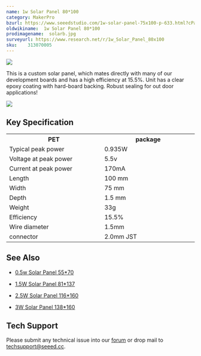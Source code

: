 ```yaml
---
name: 1w Solar Panel 80*100
category: MakerPro
bzurl: https://www.seeedstudio.com/1w-solar-panel-75x100-p-633.html?cPath=155
oldwikiname:  1w Solar Panel 80*100
prodimagename:  solarb.jpg
surveyurl: https://www.research.net/r/1w_Solar_Panel_80x100
sku:    313070005
---
```

![](http://bz.seeedstudio.com/depot/images/product/solarb.jpg)

This is a custom solar panel, which mates directly with many of our development boards and has a high efficiency at 15.5%. Unit has a clear epoxy coating with hard-board backing. Robust sealing for out door applications!

[![](https://github.com/SeeedDocument/Seeed-WiKi/raw/master/docs/images/300px-Get_One_Now_Banner-ragular.png)](https://www.seeedstudio.com/1w-solar-panel-75x100-p-633.html?cPath=155)


##   Key Specification

<table>
<tr>
<th>PET
</th>
<th>package
</th></tr>
<tr>
<td width="400px">Typical peak power
</td>
<td width="400px">0.935W
</td></tr>
<tr>
<td>Voltage at peak power
</td>
<td>5.5v
</td></tr>
<tr>
<td>Current at peak power
</td>
<td>170mA
</td></tr>
<tr>
<td>Length
</td>
<td>100 mm
</td></tr>
<tr>
<td>Width
</td>
<td>75 mm
</td></tr>
<tr>
<td>Depth
</td>
<td>1.5 mm
</td></tr>
<tr>
<td>Weight
</td>
<td>33g
</td></tr>
<tr>
<td>Efficiency
</td>
<td>15.5%
</td></tr>
<tr>
<td> Wire diameter
</td>
<td> 1.5mm
</td></tr>
<tr>
<td> connector
</td>
<td> 2.0mm JST
</td></tr></table>


##   See Also

*   [0.5w Solar Panel 55*70](/0.5w_Solar_Panel_55x70 "0.5w Solar Panel 55*70")

*   [1.5W Solar Panel 81*137](/1.5W_Solar_Panel_81x137 "1.5W Solar Panel 81*137")

*   [2.5W Solar Panel 116*160](/2.5W_Solar_Panel_116x160 "2.5W Solar Panel 116*160")

*   [3W Solar Panel 138*160](/3W_Solar_Panel_138x160 "3W Solar Panel 138*160")

## Tech Support
Please submit any technical issue into our [forum](http://forum.seeedstudio.com/) or drop mail to techsupport@seeed.cc. 